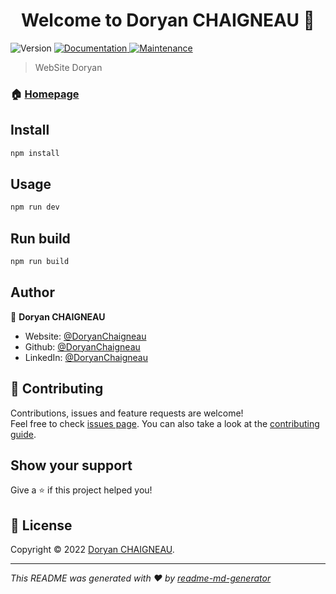 <h1 align="center">Welcome to Doryan CHAIGNEAU 👋</h1>
<p>
  <img alt="Version" src="https://img.shields.io/badge/version-1.0.0-blue.svg?cacheSeconds=2592000" />
  <a href="https://github.com/DoryanChaigneau/doryanchaigneau.fr#readme" target="_blank">
    <img alt="Documentation" src="https://img.shields.io/badge/documentation-yes-brightgreen.svg" />
  </a>
  <a href="https://github.com/DoryanChaigneau/doryanchaigneau.fr/graphs/commit-activity" target="_blank">
    <img alt="Maintenance" src="https://img.shields.io/badge/Maintained%3F-yes-green.svg" />
  </a>
</p>

> WebSite Doryan

### 🏠 [Homepage](https://github.com/DoryanChaigneau/doryanchaigneau.fr#readme)

## Install

```sh
npm install
```

## Usage

```sh
npm run dev
```

## Run build

```sh
npm run build
```


## Author

👤 **Doryan CHAIGNEAU**

* Website: [@DoryanChaigneau](http://localhost:3000/) 
* Github: [@DoryanChaigneau](https://github.com/DoryanChaigneau)
* LinkedIn: [@DoryanChaigneau](https://www.linkedin.com/in/doryan-chaigneau-523b8019b/)

## 🤝 Contributing

Contributions, issues and feature requests are welcome!<br />Feel free to check [issues page](https://github.com/DoryanChaigneau/doryanchaigneau.fr/issues). You can also take a look at the [contributing guide](https://github.com/DoryanChaigneau/doryanchaigneau.fr/blob/master/CONTRIBUTING.md).

## Show your support

Give a ⭐️ if this project helped you!

## 📝 License

Copyright © 2022 [Doryan CHAIGNEAU](https://github.com/DoryanChaigneau).<br />

***
_This README was generated with ❤️ by [readme-md-generator](https://github.com/kefranabg/readme-md-generator)_